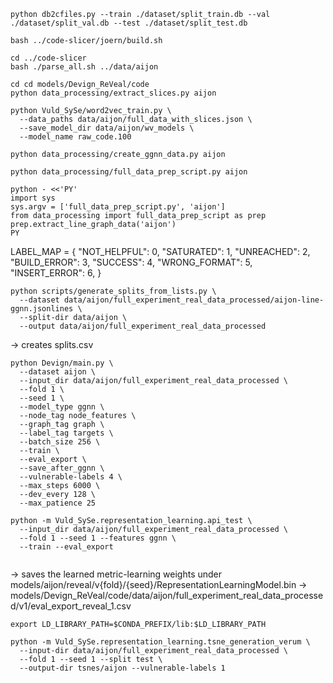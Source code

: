 ```
python db2cfiles.py --train ./dataset/split_train.db --val ./dataset/split_val.db --test ./dataset/split_test.db

```


```shell
bash ../code-slicer/joern/build.sh
```

```shell
cd ../code-slicer
bash ./parse_all.sh ../data/aijon
```


```
cd cd models/Devign_ReVeal/code
python data_processing/extract_slices.py aijon
```

```
python Vuld_SySe/word2vec_train.py \
  --data_paths data/aijon/full_data_with_slices.json \
  --save_model_dir data/aijon/wv_models \
  --model_name raw_code.100
```


```
python data_processing/create_ggnn_data.py aijon
```

```
python data_processing/full_data_prep_script.py aijon

```

```
python - <<'PY'
import sys
sys.argv = ['full_data_prep_script.py', 'aijon']
from data_processing import full_data_prep_script as prep
prep.extract_line_graph_data('aijon')
PY

```
LABEL_MAP = {
    "NOT_HELPFUL": 0,
    "SATURATED": 1,
    "UNREACHED": 2,
    "BUILD_ERROR": 3,
    "SUCCESS": 4,
    "WRONG_FORMAT": 5,
    "INSERT_ERROR": 6,
}

```
python scripts/generate_splits_from_lists.py \
  --dataset data/aijon/full_experiment_real_data_processed/aijon-line-ggnn.jsonlines \
  --split-dir data/aijon \
  --output data/aijon/full_experiment_real_data_processed

```
-> creates splits.csv
```
python Devign/main.py \
  --dataset aijon \
  --input_dir data/aijon/full_experiment_real_data_processed \
  --fold 1 \
  --seed 1 \
  --model_type ggnn \
  --node_tag node_features \
  --graph_tag graph \
  --label_tag targets \
  --batch_size 256 \
  --train \
  --eval_export \
  --save_after_ggnn \
  --vulnerable-labels 4 \
  --max_steps 6000 \
  --dev_every 128 \
  --max_patience 25

```

```
python -m Vuld_SySe.representation_learning.api_test \
  --input_dir data/aijon/full_experiment_real_data_processed \
  --fold 1 --seed 1 --features ggnn \
  --train --eval_export 


```
-> saves the learned metric-learning weights under models/aijon/reveal/v{fold}/{seed}/RepresentationLearningModel.bin
-> models/Devign_ReVeal/code/data/aijon/full_experiment_real_data_processed/v1/eval_export_reveal_1.csv


```
export LD_LIBRARY_PATH=$CONDA_PREFIX/lib:$LD_LIBRARY_PATH

python -m Vuld_SySe.representation_learning.tsne_generation_verum \
  --input-dir data/aijon/full_experiment_real_data_processed \
  --fold 1 --seed 1 --split test \
  --output-dir tsnes/aijon --vulnerable-labels 1

```